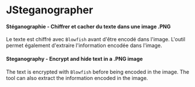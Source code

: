 # JSteganographer

#### Stéganographie - Chiffrer et cacher du texte dans une image .PNG

Le texte est chiffré avec <code>Blowfish</code> avant d'être encodé dans l'image. L'outil permet également d'extraire l'information encodée dans l'image.

#### Steganography - Encrypt and hide text in a .PNG image

The text is encrypted with <code>Blowfish</code> before being encoded in the image. The tool can also extract the information encoded in the image.
